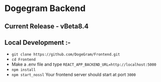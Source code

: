 # Dogegram Backend

## Current Release - vBeta8.4

## Local Development :-
- `git clone https://github.com/DogeGram/Frontend.git`
- `cd Frontend`
- Make a .env file and type `REACT_APP_BACKEND_URL=http://localhost:5000`
- `npm install`
- `npm start_nossl`
Your frontend server should start at port `3000`
